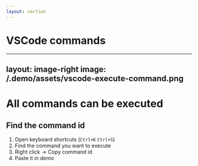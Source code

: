```yaml
---
layout: section
---
```


# VSCode commands

---
layout: image-right
image: /.demo/assets/vscode-execute-command.png
---

# All commands can be executed

## Find the command id

1. Open keyboard shortcuts (`Ctrl+K` `Ctrl+S`)
2. Find the command you want to execute
3. Right click -> Copy command id
4. Paste it in demo
